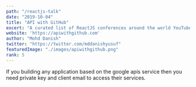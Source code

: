 ```yaml
---
path: "/reactjs-talk"
date: "2019-10-04"
title: "API with GitHub"
excert: "A curated list of ReactJS conferences around the world YouTube video. Build with Gatsby."
website: 'https://apiwithgithub.com'
author: "Mohd Danish"
twitter: "https://twitter.com/mddanishyusuf"
featuredImage: "./images/apiwithgithub.png"
rank: 5
---
```


If you building any application based on the google apis service then you need private key and client email to access their services.